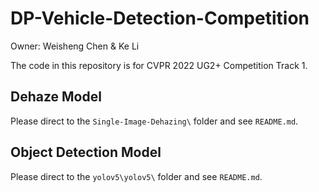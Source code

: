 # DP-Vehicle-Detection-Competition
Owner: Weisheng Chen & Ke Li


The code in this repository is for CVPR 2022 UG2+ Competition Track 1. 

## Dehaze Model
Please direct to the `Single-Image-Dehazing\` folder and see `README.md`.

## Object Detection Model
Please direct to the `yolov5\yolov5\` folder and see `README.md`.
